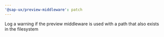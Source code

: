 ```yaml
---
'@sap-ux/preview-middleware': patch
---
```


Log a warning if the preview middleware is used with a path that also exists in the filesystem
